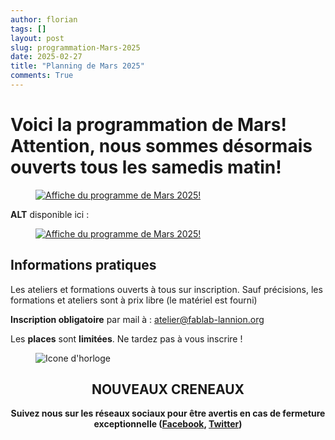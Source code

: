 ```yaml
---
author: florian
tags: []
layout: post
slug: programmation-Mars-2025
date: 2025-02-27
title: "Planning de Mars 2025"
comments: True
---
```

Voici la programmation de Mars! </a>
Attention, nous sommes désormais ouverts tous les samedis matin!
========
<figure>
	<a href="{{ site.static_url }}/mars.png"><img src="{{ site.static_url }}/mars.png" alt="Affiche du programme de Mars 2025!"></a>
</figure>

**ALT** disponible ici :
<figure>
	<a href="{{ site.static_url }}/mars.pdf"><img src="{{ site.static_url }}/mars.pdf" alt="Affiche du programme de Mars 2025!"></a>
</figure>

Informations pratiques
--------
Les ateliers et formations ouverts à tous sur inscription. Sauf précisions, les formations et ateliers sont à prix libre (le matériel est fourni)

**Inscription obligatoire** par mail à : 
atelier@fablab-lannion.org

Les **places** sont **limitées**. Ne tardez pas à vous inscrire !


<figure>
<img src="{{ site.static_url }}/icone-horloge.png" alt="Icone d'horloge" />
</figure> 
<div align="center">
<h2>NOUVEAUX CRENEAUX</h2>

<p><b>Suivez nous sur les réseaux sociaux pour être avertis en cas de fermeture exceptionnelle (<a href="https://www.facebook.com/fablablannion">Facebook</a>, <a href="https://twitter.com/notifications">Twitter</a>)</b></p>
</div>



